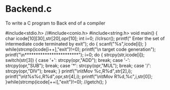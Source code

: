 # Backend.c
To write a C program to Back end of a compiler

#include<stdio.h>
//#include<conio.h>
#include<string.h>
void main()
{
char icode[10][30],str[20],opr[10];
int i=0;
//clrscr();
printf(" Enter the set of intermediate code terminated by exit");
do
{
scanf("%s",icode[i]);
} while(strcmp(icode[i++],"exit")!=0);
printf("\n target code generation");
printf("\n************************");
i=0;
do
{
strcpy(str,icode[i]);
switch(str[3])
{
case '+':
strcpy(opr,"ADD");
break;
case '-':
strcpy(opr,"SUB");
break;
case '*':
strcpy(opr,"MUL");
break;
case '/':
strcpy(opr,"DIV");
break;
}
printf("\n\tMov %c,R%d",str[2],i);
printf("\n\t%s%c,R%d",opr,str[4],i);
printf("\n\tMov R%d,%c",i,str[0]);
}while(strcmp(icode[++i],"exit")!=0);
//getch();
}
